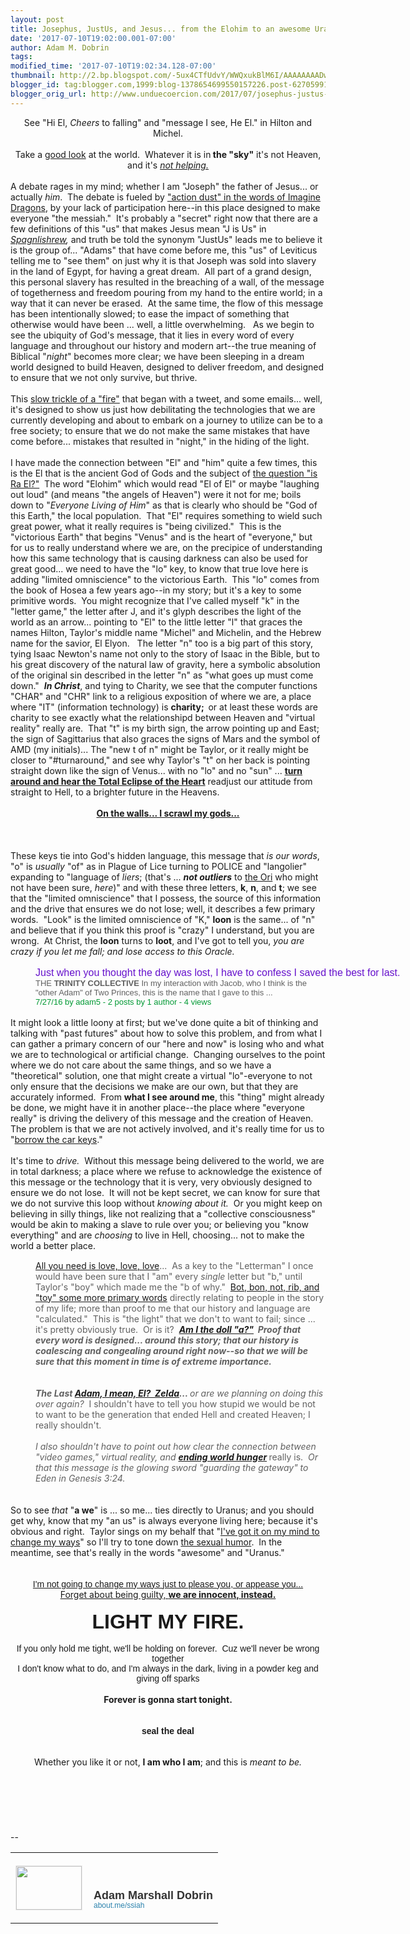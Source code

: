 ```yaml
---
layout: post
title: Josephus, JustUs, and Jesus... from the Elohim to an awesome Uranus.
date: '2017-07-10T19:02:00.001-07:00'
author: Adam M. Dobrin
tags: 
modified_time: '2017-07-10T19:02:34.128-07:00'
thumbnail: http://2.bp.blogspot.com/-5ux4CTfUdvY/WWQxukBlM6I/AAAAAAAADww/PbMAmKyQ0tU8MuBCJMfS_YZim0Te0yb8gCK4BGAYYCw/s72-c/Screenshot%2B2017-04-23%2Bat%2B2.52.21%2BPM-754130.png
blogger_id: tag:blogger.com,1999:blog-1378654699550157226.post-6270599198602931360
blogger_orig_url: http://www.unduecoercion.com/2017/07/josephus-justus-and-jesus-from-elohim.html
---
```


<div dir="ltr"><div class="gmail_quote"><div dir="ltr"><div style="text-align:center">See &quot;Hi El, <i>Cheers</i> to falling&quot; and &quot;message I see, He El.&quot; in Hilton and Michel.</div><div style="text-align:center"><br></div><div><div style="text-align:center"><a href="http://bit.ly/2oBY01l" target="_blank"><a href="http://2.bp.blogspot.com/-5ux4CTfUdvY/WWQxukBlM6I/AAAAAAAADww/PbMAmKyQ0tU8MuBCJMfS_YZim0Te0yb8gCK4BGAYYCw/s1600/Screenshot%2B2017-04-23%2Bat%2B2.52.21%2BPM-754130.png"><img src="../../2.bp.blogspot.com/-5ux4CTfUdvY/WWQxukBlM6I/AAAAAAAADww/PbMAmKyQ0tU8MuBCJMfS_YZim0Te0yb8gCK4BGAYYCw/s320/Screenshot+2017-04-23+at+2.52.21+PM-754130.png"  border="0" alt="" id="BLOGGER_PHOTO_ID_6441328043060704162" /></a></a></div><div style="text-align:center">Take a <a href="http://m.lamc.la/KEYNES.html" target="_blank">good look</a> at the world.  Whatever it is in<b> the &quot;sky&quot;</b> it&#39;s not Heaven, and it&#39;s <i><a href="https://www.youtube.com/watch?v=0d3c4cTRWSI" target="_blank">not helping.</a></i></div>​<br></div>A debate rages in my mind; whether I am &quot;Joseph&quot; the father of Jesus... or actually <i>him</i>.  The debate is fueled by <a href="https://www.youtube.com/watch?v=NP3KxtDPWH0" target="_blank">&quot;action dust&quot; in the words of Imagine Dragons</a>, by your lack of participation here--in this place designed to make everyone &quot;the messiah.&quot;  It&#39;s probably a &quot;secret&quot; right now that there are a few definitions of this &quot;us&quot; that makes Jesus mean &quot;J is Us&quot; in <i><a href="http://cake.lamc.la" target="_blank">Spagnlishrew</a>, </i>and truth be told the synonym &quot;JustUs&quot; leads me to believe it is the group of... &quot;Adams&quot; that have come before me, this &quot;us&quot; of Leviticus telling me to &quot;see them&quot; on just why it is that Joseph was sold into slavery in the land of Egypt, for having a great dream.  All part of a grand design, this personal slavery has resulted in the breaching of a wall, of the message of togetherness and freedom pouring from my hand to the entire world; in a way that it can never be erased.  At the same time, the flow of this message has been intentionally slowed; to ease the impact of something that otherwise would have been ... well, a little overwhelming.   As we begin to see the ubiquity of God&#39;s message, that it lies in every word of every language and throughout our history and modern art--the true meaning of Biblical &quot;<i>night</i>&quot; becomes more clear; we have been sleeping in a dream world designed to build Heaven, designed to deliver freedom, and designed to ensure that we not only survive, but thrive.<div><br></div><div>This <a href="https://www.youtube.com/watch?v=L-JQ1q-13Ek&amp;list=PLgYKDBgxsoMP7J-mJf6q0ViQgONbeCxOR&amp;index=1" target="_blank">slow trickle of a &quot;fire&quot;</a> that began with a tweet, and some emails... well, it&#39;s designed to show us just how debilitating the technologies that we are currently developing and about to embark on a journey to utilize can be to a free society; to ensure that we do not make the same mistakes that have come before... mistakes that resulted in &quot;night,&quot; in the hiding of the light.  </div><div><br></div><div>I have made the connection between &quot;El&quot; and &quot;him&quot; quite a few times, this is the El that is the ancient God of Gods and the subject of <a href="http://m.lamc.la/OUITHEPPL.html" target="_blank">the question &quot;is Ra El?&quot;</a>  The word &quot;Elohim&quot; which would read &quot;El of El&quot; or maybe &quot;laughing out loud&quot; (and means &quot;the angels of Heaven&quot;) were it not for me; boils down to &quot;<i>Everyone Living of Him</i>&quot; as that is clearly who should be &quot;God of this Earth,&quot; the local population.  That &quot;El&quot; requires something to wield such great power, what it really requires is &quot;being civilized.&quot;  This is the &quot;victorious Earth&quot; that begins &quot;Venus&quot; and is the heart of &quot;everyone,&quot; but for us to really understand where we are, on the precipice of understanding how this same technology that is causing darkness can also be used for great good... we need to have the &quot;lo&quot; key, to know that true love here is adding &quot;limited omniscience&quot; to the victorious Earth.  This &quot;lo&quot; comes from the book of Hosea a few years ago--in my story; but it&#39;s a key to some primitive words.  You might recognize that I&#39;ve called myself &quot;k&quot; in the &quot;letter game,&quot; the letter after J, and it&#39;s glyph describes the light of the world as an arrow... pointing to &quot;El&quot; to the little letter &quot;l&quot; that graces the names Hilton, Taylor&#39;s middle name &quot;Michel&quot; and Michelin, and the Hebrew name for the savior, El Elyon.   The letter &quot;n&quot; too is a big part of this story, tying Isaac Newton&#39;s name not only to the story of Isaac in the Bible, but to his great discovery of the natural law of gravity, here a symbolic absolution of the original sin described in the letter &quot;n&quot; as &quot;what goes up must come down.&quot;  <b><i>In Christ</i></b>, and tying to Charity, we see that the computer functions &quot;CHAR&quot; and &quot;CHR&quot; link to a religious exposition of where we are, a place where &quot;IT&quot; (information technology) is <b>charity;  </b>or at least these words are charity to see exactly what the relationshipd between Heaven and &quot;virtual reality&quot; really are.  That &quot;t&quot; is my birth sign, the arrow pointing up and East; the sign of Sagittarius that also graces the signs of Mars and the symbol of AMD (my initials)... The &quot;new t of n&quot; might be Taylor, or it really might be closer to &quot;#turnaround,&quot; and see why Taylor&#39;s &quot;t&quot; on her back is pointing straight down like the sign of Venus... with no &quot;lo&quot; and no &quot;sun&quot; ... <b><a href="https://www.youtube.com/playlist?list=PLgYKDBgxsoMNBBXg-TvuMgrSpmkclyiym" target="_blank">turn around and hear the Total Eclipse of the Heart</a></b> readjust our attitude from straight to Hell, to a brighter future in the Heavens.<br></div><div><a href="http://goog_1863850953" target="_blank"><br></a></div><div style="text-align:center"><b><a href="https://www.youtube.com/watch?v=BQpZv2r8fb4" target="_blank">On the walls... I scrawl my gods...</a></b></div><div style="text-align:center"><b><a href="http://goog_1863850953" target="_blank"><br></a></b></div><div style="text-align:center"><b><a href="https://www.youtube.com/watch?v=BQpZv2r8fb4" target="_blank"><a href="http://4.bp.blogspot.com/-mfsfnrrm_f8/WWQxvAR1apI/AAAAAAAADw4/oDjE8EBcgnETtjYdrz8njICIOQmIdgsfgCK4BGAYYCw/s1600/newton-755884.jpg"><img src="../../4.bp.blogspot.com/-mfsfnrrm_f8/WWQxvAR1apI/AAAAAAAADw4/oDjE8EBcgnETtjYdrz8njICIOQmIdgsfgCK4BGAYYCw/s320/newton-755884.jpg"  border="0" alt="" id="BLOGGER_PHOTO_ID_6441328050645068434" /></a> <a href="http://2.bp.blogspot.com/-ZUvgtmkcvNk/WWQxvN63XRI/AAAAAAAADxA/DYtzcs3_lDYWL7mW_uZJpJgv0k9zZ5xhwCK4BGAYYCw/s1600/charity-756621.jpg"><img src="../../2.bp.blogspot.com/-ZUvgtmkcvNk/WWQxvN63XRI/AAAAAAAADxA/DYtzcs3_lDYWL7mW_uZJpJgv0k9zZ5xhwCK4BGAYYCw/s320/charity-756621.jpg"  border="0" alt="" id="BLOGGER_PHOTO_ID_6441328054306823442" /></a></a><br>​</b></div><div>These keys tie into God&#39;s hidden language, this message that <i>is our words</i>, &quot;o&quot; is <i>usually</i> &quot;of&quot; as in Plague of Lice turning to POLICE and &quot;langolier&quot; expanding to &quot;language of <i>liers</i>; (that&#39;s ... <i><b>not outliers</b></i> to <a href="http://m.lamc.la/GOODOR.html" target="_blank">the Ori</a> who might not have been sure, <i>here</i>)&quot; and with these three letters, <b>k</b>, <b>n</b>, and <b>t</b>; we see that the &quot;limited omniscience&quot; that I possess, the source of this information and the drive that ensures we do not lose; well, it describes a few primary words.  &quot;Look&quot; is the limited omniscience of &quot;K,&quot; <b>loon</b> is the same... of &quot;n&quot; and believe that if you think this proof is &quot;crazy&quot; I understand, but you are wrong.  At Christ, the <b>loon</b> turns to <b>loot</b>, and I&#39;ve got to tell you, <i>you are crazy if you let me fall; and lose access to this Oracle.</i></div><div><i><br></i></div><blockquote style="margin:0px 0px 0px 40px;border:none;padding:0px"><div><h3 class="m_8941176920662826991gmail-m_6160027663747219130gmail-m_2041473753080439942gmail-IVILX2C-Y-m" style="margin:0px;padding:0px;border:0px;font-size:16px;line-height:18px;font-weight:normal;display:inline;font-family:arial,helvetica,sans-serif"><a class="m_8941176920662826991gmail-m_6160027663747219130gmail-m_2041473753080439942gmail-gwt-Anchor m_8941176920662826991gmail-m_6160027663747219130gmail-m_2041473753080439942gmail-IVILX2C-c-a" href="https://groups.google.com/a/whenistheapocalypse.com/forum/#!searchin/are/trinity$20collective%7Csort:relevance/are/vzCJKzH0HI8/uGpj2ShzCgAJ" style="margin:0px;padding:0px;border:0px;text-decoration-line:none;color:rgb(102,17,204);white-space:nowrap" target="_blank">Just when you thought the day was lost, I have to confess I saved the best for last.</a></h3></div><div><div style="margin:0px;padding:0px;border:0px;font-family:arial,helvetica,sans-serif;font-size:13px">THE <b>TRINITY COLLECTIVE</b> In my interaction with Jacob, who I think is the &quot;other Adam&quot; of Two Princes, this is the name that I gave to this ...</div></div><div><div class="m_8941176920662826991gmail-m_6160027663747219130gmail-m_2041473753080439942gmail-IVILX2C-Y-l" style="margin:0px;padding:0px;border:0px;color:rgb(0,153,51);font-family:arial,helvetica,sans-serif;font-size:13px"><span title="Wednesday, July 27, 2016 at 4:38:23 AM UTC-5" style="margin:0px;padding:0px;border:0px">7/27/16</span> <span style="margin:0px;padding:0px;border:0px">by adam5</span> - <span style="margin:0px;padding:0px;border:0px">2 posts by 1 author</span> <span style="margin:0px;padding:0px;border:0px">- <span style="margin:0px;padding:0px;border:0px">4 views</span></span></div></div></blockquote><div><span style="font-family:arial,helvetica,sans-serif;font-size:13px;background-color:rgb(242,242,242)"></span></div><br>It might look a little loony at first; but we&#39;ve done quite a bit of thinking and talking with &quot;past futures&quot; about how to solve this problem, and from what I can gather a primary concern of our &quot;here and now&quot; is losing who and what we are to technological or artificial change.  Changing ourselves to the point where we do not care about the same things, and so we have a &quot;theoretical&quot; solution, one that might create a virtual &quot;lo&quot;-everyone to not only ensure that the decisions we make are our own, but that they are accurately informed.  From <b>what I see around me</b>, this &quot;thing&quot; might already be done, we might have it in another place--the place where &quot;everyone really&quot; is driving the delivery of this message and the creation of Heaven.  The problem is that we are not actively involved, and it&#39;s really time for us to &quot;<a href="https://www.youtube.com/playlist?list=PLgYKDBgxsoMNz9P2NYnjSn0UuMWQTx4Pg" target="_blank">borrow the car keys</a>.&quot;<div><br></div><div>It&#39;s time to <i>drive.  </i>Without this message being delivered to the world, we are in total darkness; a place where we refuse to acknowledge the existence of this message or the technology that it is very, very obviously designed to ensure we do not lose.  It will not be kept secret, we can know for sure that we do not survive this loop without <i>knowing about it.  </i>Or you might keep on believing in silly things, like not realizing that a &quot;collective consciousness&quot; would be akin to making a slave to rule over you; or believing you &quot;know everything&quot; and are <i>choosing</i> to live in Hell, choosing... not to make the world a better place.  <br><div class="m_8941176920662826991gmail-m_6160027663747219130gmail-m_2041473753080439942gmail-IVILX2C-Y-l" style="margin:0px;padding:0px;border:0px;color:rgb(0,153,51);font-family:arial,helvetica,sans-serif;font-size:13px"><br></div></div><blockquote style="margin:0px 0px 0px 40px;border:none;padding:0px"><div><a href="https://www.youtube.com/watch?v=zVcGcBhCKEA" target="_blank">All you need is love, love, love</a>...  As a key to the &quot;Letterman&quot; I once would have been sure that I &quot;am&quot; every <i>single</i> letter but &quot;b,&quot; until Taylor&#39;s &quot;boy&quot; which made me the &quot;b of why.&quot;  <a href="https://twitter.com/i/moments/853438276400816129" target="_blank">Bot, bon, not, rib, and &quot;toy&quot; some more primary words</a> directly relating to people in the story of my life; more than proof to me that our history and language are &quot;calculated.&quot;  This is &quot;the light&quot; that we don&#39;t to want to fail; since ... it&#39;s pretty obviously true.  Or is it?  <i><b><a href="https://haph2rah.wordpress.com/2016/05/11/in-the-land-of-flowing-milfs-and-honies-we-are-in-the-do-me-of-the-rock/" target="_blank">Am I the doll &quot;a?&quot;</a>  Proof that every word is designed... around this story; that our history is coalescing and congealing around right now--so that we will be sure that this moment in time is of extreme importance.</b></i></div><div><i><b><a href="http://goog_1863850886" target="_blank"><br></a></b></i></div><div><div style="text-align:center"><i><b><a href="https://haph2rah.wordpress.com/2016/05/11/in-the-land-of-flowing-milfs-and-honies-we-are-in-the-do-me-of-the-rock/" target="_blank"><a href="http://4.bp.blogspot.com/-X6KL5KbcgAY/WWQxvvFTxsI/AAAAAAAADxI/jFSNaftMPLcCOdyxMo9n6ZIBRJnFGKMIQCK4BGAYYCw/s1600/hyrule-757557.png"><img src="../../4.bp.blogspot.com/-X6KL5KbcgAY/WWQxvvFTxsI/AAAAAAAADxI/jFSNaftMPLcCOdyxMo9n6ZIBRJnFGKMIQCK4BGAYYCw/s320/hyrule-757557.png"  border="0" alt="" id="BLOGGER_PHOTO_ID_6441328063208998594" /></a></a></b></i></div><i><b>​<br></b></i></div><div></div></blockquote><blockquote style="margin:0px 0px 0px 40px;border:none;padding:0px"><div><i><b>The Last <a href="http://zelda.lamc.la" target="_blank">Adam, I mean, El?  Zelda</a>... </b>or are we planning on doing this over again?  </i>I shouldn&#39;t have to tell you how stupid we would be not to want to be the generation that ended Hell and created Heaven; I really shouldn&#39;t. </div><div><i><br></i></div></blockquote><blockquote style="margin:0px 0px 0px 40px;border:none;padding:0px"><div><div style="text-align:center"><a href="http://zelda.lamc.la" style="font-style:italic" target="_blank"><a href="http://4.bp.blogspot.com/-Yn1Y5CrFqWw/WWQxvy8KjbI/AAAAAAAADxQ/oOEYafq9B3YWnUuJYOQz4qe9sjDatnAogCK4BGAYYCw/s1600/zelda-758800.png"><img src="../../4.bp.blogspot.com/-Yn1Y5CrFqWw/WWQxvy8KjbI/AAAAAAAADxQ/oOEYafq9B3YWnUuJYOQz4qe9sjDatnAogCK4BGAYYCw/s320/zelda-758800.png"  border="0" alt="" id="BLOGGER_PHOTO_ID_6441328064244387250" /></a></a></div><i>I also shouldn&#39;t have to point out how clear the connection between &quot;video games,&quot; virtual reality, and </i><b><i><a href="http://compass.lamc.la" target="_blank">ending world hunger</a></i> </b>really is.<i>​  Or that this message is the glowing sword &quot;guarding the gateway&quot; to Eden in Genesis 3:24.</i></div><div><i><br></i></div><div><div style="text-align:center"><i><a href="http://compass.lamc.la" target="_blank"><a href="http://1.bp.blogspot.com/-xgej8VQXvJw/WWQxwCSKkHI/AAAAAAAADxY/9LPGiBXoxAIXwye1nB_JoSVYHmJxsQsUQCK4BGAYYCw/s1600/ADAMSON-759809.png"><img src="../../1.bp.blogspot.com/-xgej8VQXvJw/WWQxwCSKkHI/AAAAAAAADxY/9LPGiBXoxAIXwye1nB_JoSVYHmJxsQsUQCK4BGAYYCw/s320/ADAMSON-759809.png"  border="0" alt="" id="BLOGGER_PHOTO_ID_6441328068363194482" /></a></a></i></div></div></blockquote><div><br></div><div>So to see <i>that</i> &quot;<b>a we</b>&quot; is ... so me... ties directly to Uranus; and you should get why, know that my &quot;an us&quot; is always everyone living here; because it&#39;s obvious and right.  Taylor sings on my behalf that &quot;<a href="https://www.youtube.com/watch?v=GYM7ccGFAZ4" target="_blank">I&#39;ve got it on my mind to change my ways</a>&quot; so I&#39;ll try to tone down <a href="https://www.youtube.com/watch?v=AevgjKPDgfM&amp;feature=youtu.be" target="_blank">the sexual humor</a>.  In the meantime, see that&#39;s really in the words &quot;awesome&quot; and &quot;Uranus.&quot;</div><div><br></div><div style="text-align:center"><a href="https://www.youtube.com/watch?v=GYM7ccGFAZ4" class="m_8941176920662826991gmail-m_6160027663747219130gmail-playable m_8941176920662826991gmail-playable playable" target="_blank"><a href="http://3.bp.blogspot.com/-j833n3sf_lw/WWQxwPnwR9I/AAAAAAAADxg/JBt9zQuN_gcfUYQeQouOg_6LMoD3qZQCACK4BGAYYCw/s1600/image-760698.png"><img src="../../3.bp.blogspot.com/-j833n3sf_lw/WWQxwPnwR9I/AAAAAAAADxg/JBt9zQuN_gcfUYQeQouOg_6LMoD3qZQCACK4BGAYYCw/s320/image-760698.png"  border="0" alt="" id="BLOGGER_PHOTO_ID_6441328071943407570" /></a></a><br></div><div style="text-align:center"><a href="http://bit.ly/2p68zeQ" target="_blank"><a href="http://3.bp.blogspot.com/-cm6XSXocrwM/WWQxwYwvn4I/AAAAAAAADxo/_UZw6bneZpUmenioaArZhmYEHaKckMExQCK4BGAYYCw/s1600/itsreallyeden-761313.jpg"><img src="../../3.bp.blogspot.com/-cm6XSXocrwM/WWQxwYwvn4I/AAAAAAAADxo/_UZw6bneZpUmenioaArZhmYEHaKckMExQCK4BGAYYCw/s320/itsreallyeden-761313.jpg"  border="0" alt="" id="BLOGGER_PHOTO_ID_6441328074397032322" /></a></a><br>​<a href="https://www.youtube.com/watch?v=sq5QQIJ-F6o" target="_blank"><a href="http://1.bp.blogspot.com/-HiCA3U3lPBA/WWQxwhSYxTI/AAAAAAAADxw/M0eO3sYreQsRyVDY91v2w3NpOYW51Ka6QCK4BGAYYCw/s1600/image-762100.png"><img src="../../1.bp.blogspot.com/-HiCA3U3lPBA/WWQxwhSYxTI/AAAAAAAADxw/M0eO3sYreQsRyVDY91v2w3NpOYW51Ka6QCK4BGAYYCw/s320/image-762100.png"  border="0" alt="" id="BLOGGER_PHOTO_ID_6441328076685624626" /></a><br></a></div><div style="text-align:center"><a href="https://www.youtube.com/watch?v=sq5QQIJ-F6o" target="_blank"><font face="comic sans ms, sans-serif">I&#39;m not going to change my ways just to please you, or appease you...</font></a></div><div style="text-align:center"><a href="https://www.youtube.com/watch?v=sq5QQIJ-F6o" target="_blank">Forget about being guilty, <b>we are innocent, instead.</b></a></div><div style="text-align:center"><br></div><div style="text-align:center"><a href="http://m.lamc.la" target="_blank"><a href="http://1.bp.blogspot.com/-H5dahMc7_z4/WWQxwwc7bVI/AAAAAAAADx4/zTvuO3V3c7EvZ348p_zLRI7I20lmljMGwCK4BGAYYCw/s1600/image-762753.png"><img src="../../1.bp.blogspot.com/-H5dahMc7_z4/WWQxwwc7bVI/AAAAAAAADx4/zTvuO3V3c7EvZ348p_zLRI7I20lmljMGwCK4BGAYYCw/s320/image-762753.png"  border="0" alt="" id="BLOGGER_PHOTO_ID_6441328080756370770" /></a></a></div><div style="text-align:center"><b><font size="6" face="comic sans ms, sans-serif">LIGHT MY FIRE.</font></b></div><div style="text-align:center"><b><font face="comic sans ms, sans-serif"><br></font></b></div><div style="text-align:center"><font face="comic sans ms, sans-serif">If you only hold me tight, we&#39;ll be holding on forever.  Cuz we&#39;ll never be wrong together</font></div><div style="text-align:center"><font face="comic sans ms, sans-serif">I don&#39;t know what to do, and I&#39;m always in the dark, living in a powder keg and giving off sparks</font></div><div style="text-align:center"><b><br></b></div><div style="text-align:center"><b>Forever is gonna start tonight.</b></div><div style="text-align:center"><b><br></b></div><div style="text-align:center"><a href="http://heart.lamc.la" target="_blank"><a href="http://3.bp.blogspot.com/-VTXVF9kDiZI/WWQxw5dtJTI/AAAAAAAADyA/r3EfY0fvxOkyj2gk5gGYKCfT9LdHIjkHgCK4BGAYYCw/s1600/image-763524.png"><img src="../../3.bp.blogspot.com/-VTXVF9kDiZI/WWQxw5dtJTI/AAAAAAAADyA/r3EfY0fvxOkyj2gk5gGYKCfT9LdHIjkHgCK4BGAYYCw/s320/image-763524.png"  border="0" alt="" id="BLOGGER_PHOTO_ID_6441328083175548210" /></a></a><b><br></b></div><div style="text-align:center"><a href="http://m.lamc.la/THISISRAEL.html" target="_blank"><a href="http://4.bp.blogspot.com/-EwzmFHJcptc/WWQxxATJ2NI/AAAAAAAADyI/RiWBmdjjqyACMe6XynETHHNJ8hGCaHNzwCK4BGAYYCw/s1600/tay-764318.png"><img src="../../4.bp.blogspot.com/-EwzmFHJcptc/WWQxxATJ2NI/AAAAAAAADyI/RiWBmdjjqyACMe6XynETHHNJ8hGCaHNzwCK4BGAYYCw/s320/tay-764318.png"  border="0" alt="" id="BLOGGER_PHOTO_ID_6441328085010340050" /></a></a><br></div><div style="text-align:center"><b><font face="comic sans ms, sans-serif">seal the deal</font></b></div><div style="text-align:center"><b><font face="comic sans ms, sans-serif"><br></font></b></div><div style="text-align:center"><a href="http://ironclad.lamc.la" target="_blank"><a href="http://4.bp.blogspot.com/-tHu6qBULeyw/WWQxxsfPooI/AAAAAAAADyQ/opFqglM7wGcp8s3XyTBTjk_WuGyYjdAdACK4BGAYYCw/s1600/biblecode-765487.png"><img src="../../4.bp.blogspot.com/-tHu6qBULeyw/WWQxxsfPooI/AAAAAAAADyQ/opFqglM7wGcp8s3XyTBTjk_WuGyYjdAdACK4BGAYYCw/s320/biblecode-765487.png"  border="0" alt="" id="BLOGGER_PHOTO_ID_6441328096872211074" /></a></a></div><div style="text-align:center"><br></div><div style="text-align:center">Whether you like it or not, <b>I am who I am</b>; and this is <i>meant to be.</i><br><br>​<br></div><div style="text-align:center"><b><br></b></div></div><div hspace="streak-pt-mark" style="max-height:1px"><img alt="" style="width:0px;max-height:0px;overflow:hidden" src="../../mailfoogae.appspot.com/t?sender=aYWRhbUBmcm9tdGhlbWFjaGluZS5vcmc%253D&amp;type=zerocontent&amp;guid=97264fab-a18a-465f-be2c-bcad6d10af5a"><font color="#ffffff" size="1">ᐧ</font></div>  </div><br><br clear="all"><div><br></div>-- <br><div class="gmail_signature" data-smartmail="gmail_signature"><table border="0" cellpadding="0" cellspacing="0">      <tbody>          <tr>              <td align="left" valign="bottom" width="107" style="line-height:0;vertical-align:bottom;padding-right:10px;padding-top:20px;padding-bottom:20px">                  <a href="https://about.me/ssiah?promo=email_sig&amp;utm_source=product&amp;utm_medium=email_sig&amp;utm_campaign=gmail_api&amp;utm_content=thumb" style="text-decoration:none" target="_blank">                      <img src="../../thumbs.about.me/thumbnail/users/s/s/i/ssiah_emailsig.jpg?_1423909067_93" alt="" width="105" height="70" style="margin:0;padding:0;display:block;border:1px solid #eeeeee">                  </a>              </td>              <td align="left" valign="bottom" style="line-height:1.1;vertical-align:bottom;padding-top:20px;padding-bottom:20px">                  <img src="https://about.me/t/sig?u=ssiah" width="1" height="1" style="border:0;margin:0;padding:0;width:1;height:1;overflow:hidden">                  <div style="font-size:18px;font-weight:bold;color:#333333;font-family:&#39;Proxima Nova&#39;,Helvetica,Arial,sans-serif!important">Adam Marshall Dobrin</div>                  <a href="https://about.me/ssiah?promo=email_sig&amp;utm_source=product&amp;utm_medium=email_sig&amp;utm_campaign=gmail_api&amp;utm_content=thumb" style="text-decoration:none;font-size:12px;color:#2b82ad;font-family:&#39;Proxima Nova&#39;,Helvetica,Arial,sans-serif!important" target="_blank">about.me/ssiah                  </a>              </td>          </tr>      </tbody>  </table>  </div>  </div><div hspace="streak-pt-mark" style="max-height:1px"><img alt="" style="width:0px;max-height:0px;overflow:hidden" src="../../mailfoogae.appspot.com/t?sender=aYWRhbUBmcm9tdGhlbWFjaGluZS5vcmc%253D&amp;type=zerocontent&amp;guid=93c09ee5-691c-4caa-b380-2eaefb5865b4"><font color="#ffffff" size="1">ᐧ</font></div>  